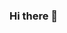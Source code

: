 ### Hi there 👋

<!--
**ItzBunniYT/ItzBunniYT** is a ✨ _special_ ✨ repository because its `README.md` (this file) appears on your GitHub profile.


   Hello 👋, My name is Emily or you can call me Bunni or Em. I am malware analyst and cyber security expert. I am currently taking classes into becoming a Certified Network Security Specialist. I am also a developer and have knowledge of Java, Ruby, Pearl, Python, JavaScript. I am learning how to reverse engineer malware and other programs to prevent future malware outbreaks such as the WannaCry Eternal Blue Exploit.
  
   I am the CEO of [PhantomHQ Development](https://github.com/PhantomHQ-Development). We manage other minecraft servers and help with SystemAdministration, Security, Development, Content Protection, Legal Help.
  
  My Experiences:
        [Misq-Development](https://github.com/Misq-Development) {Founded by Quartz and Owned by Me} - Resigned due to Dev Team Shut Down, Still managed by DevQuartz
        [Artemis](https://github.com/Artemis-Development) {Owned by Dannnington & ignJosh} - Resigned due to personal reasons.
        [PhantomHQ](https://github.com/PhantomHQ-Development) - Currently owning
        [TerrorPvP](https://github.com/PhantomHQ-Development) - Currently owning
        [Sentinel](https://github.com/TeamSentinel) - Abandonded
        [Solex Games](https://github.com/SolexGames) {Owned by GrowlyX} - System Admin [Resigned Planning on reinstating]
        
  About me:
        I am just a weird cyber security person who is transgender and obsessed with malware & ethical hacking & IT & system administration. I am currently 20 years old as I am writing this. I work on pentration testing and malware analyst and threat intel. I am the Leader of TerrorPvPs DevOPs and ExploitDev.  
        
        
        
        About me thingy:
- 🔭 I’m currently working on PhantomHQ 
- 🌱 I’m currently learning Java and Pearl and Ruby and C++ and studying cyber security and learning how malware and other malicious stuff works
- 👯 I’m looking to collaborate on anything in the cyber sec field
- 💬 Ask me about anything :/
- 📫 How to reach me: 
     Discord: bunni#1337
     Telegram: @ItzBunniYT
     Email: emily@phantomhq.club
- 😄 Pronouns: She/Her/They/Them
- ⚡ Fun fact: I am learning alot about Threat Intel.




